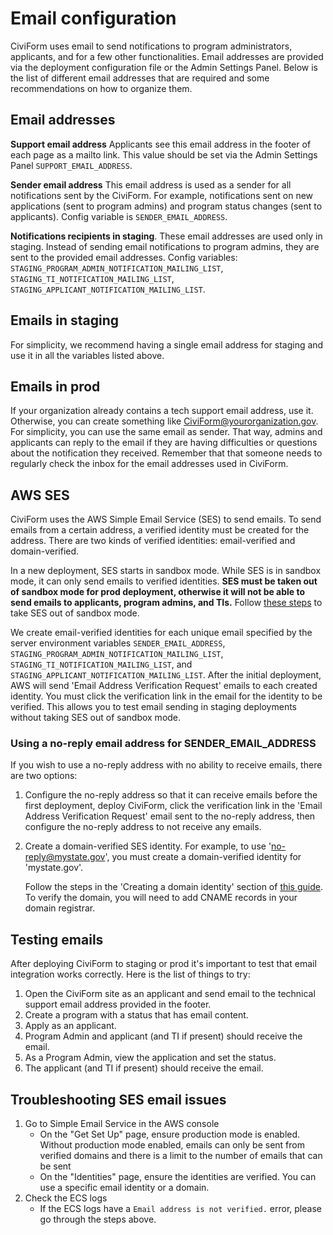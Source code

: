 # Email configuration

CiviForm uses email to send notifications to program administrators, applicants,
and for a few other functionalities. Email addresses are provided via the
deployment configuration file or the Admin Settings Panel. Below is the list of 
different email addresses that are required and some recommendations on how to organize them.

## Email addresses

**Support email address**  Applicants see this email address in the footer of
each page as a mailto link. This value should be set via the Admin Settings Panel
`SUPPORT_EMAIL_ADDRESS`.

**Sender email address**  This email address is used as a sender for all
notifications sent by the CiviForm. For example, notifications sent on new
applications (sent to program admins) and program status changes (sent to
applicants). Config variable is `SENDER_EMAIL_ADDRESS`.

**Notifications recipients in staging**. These email addresses are used only in
staging. Instead of sending email notifications to program admins, they are
sent to the provided email addresses. Config variables:
`STAGING_PROGRAM_ADMIN_NOTIFICATION_MAILING_LIST`,
`STAGING_TI_NOTIFICATION_MAILING_LIST`,
`STAGING_APPLICANT_NOTIFICATION_MAILING_LIST`. 

## Emails in staging

For simplicity, we recommend having a single email address for staging and use
it in all the variables listed above.

## Emails in prod

If your organization already contains a tech support email address, use it.
Otherwise, you can create something like CiviForm@yourorganization.gov. For
simplicity, you can use the same email as sender. That way, admins and applicants
can reply to the email if they are having difficulties or questions about the
notification they received. Remember that that someone needs to regularly check
the inbox for the email addresses used in CiviForm. 

## AWS SES

CiviForm uses the AWS Simple Email Service (SES) to send emails. To send emails
from a certain address, a verified identity must be created for the address.
There are two kinds of verified identities: email-verified and domain-verified.

In a new deployment, SES starts in sandbox mode. While SES is in sandbox mode,
it can only send emails to verified identities. **SES must be taken out of
sandbox mode for prod deployment, otherwise it will not be able to send emails
to applicants, program admins, and TIs.** Follow [these
steps](https://docs.aws.amazon.com/ses/latest/dg/request-production-access.html)
to take SES out of sandbox mode.

We create email-verified identities for each unique email specified by the
server environment variables `SENDER_EMAIL_ADDRESS`,
`STAGING_PROGRAM_ADMIN_NOTIFICATION_MAILING_LIST`,
`STAGING_TI_NOTIFICATION_MAILING_LIST`, and
`STAGING_APPLICANT_NOTIFICATION_MAILING_LIST`. After the initial deployment,
AWS will send 'Email Address Verification Request' emails to each created
identity. You must click the verification link in the email for the identity to
be verified. This allows you to test email sending in staging deployments
without taking SES out of sandbox mode.

### Using a no-reply email address for SENDER_EMAIL_ADDRESS

If you wish to use a no-reply address with no ability to receive emails, there
are two options:

1. Configure the no-reply address so that it can receive emails before the
   first deployment, deploy CiviForm, click the verification link in the 'Email
   Address Verification Request' email sent to the no-reply address, then
   configure the no-reply address to not receive any emails.

2. Create a domain-verified SES identity. For example, to use
   'no-reply@mystate.gov', you must create a domain-verified identity for
   'mystate.gov'.

   Follow the steps in the 'Creating a domain identity' section of [this
   guide](https://docs.aws.amazon.com/ses/latest/dg/creating-identities.html).
   To verify the domain, you will need to add CNAME records in your domain
   registrar.

## Testing emails 

After deploying CiviForm to staging or prod it's important to test that email
integration works correctly. Here is the list of things to try: 

1. Open the CiviForm site as an applicant and send email to the technical support
   email address provided in the footer.
2. Create a program with a status that has email content.
3. Apply as an applicant.
4. Program Admin and applicant (and TI if present) should receive the email.
4. As a Program Admin, view the application and set the status.
5. The applicant (and TI if present) should receive the email.


## Troubleshooting SES email issues

1. Go to Simple Email Service in the AWS console
    - On the "Get Set Up" page, ensure production mode is enabled. Without production mode enabled, emails can only be sent from verified domains and there is a limit to the number of emails that can be sent
    - On the "Identities" page, ensure the identities are verified. You can use a specific email identity or a domain.
2. Check the ECS logs
    - If the ECS logs have a `Email address is not verified.` error, please go through the steps above.
